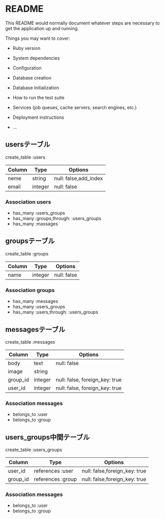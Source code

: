 # README

This README would normally document whatever steps are necessary to get the
application up and running.

Things you may want to cover:

* Ruby version

* System dependencies

* Configuration

* Database creation

* Database initialization

* How to run the test suite

* Services (job queues, cache servers, search engines, etc.)

* Deployment instructions

* ...

## usersテーブル
create_table :users

|Column|Type|Options|
|------|----|-------|
|neme |string |null: false,add_index|
|email|integer|null: false|

### Association users
- has_many :users_groups
- has_many :groups,through: :users_groups
- has_many :massages


## groupsテーブル
create_table :groups

|Column|Type|Options|
|------|----|-------|
|name|integer|null: false|

### Association groups
- has_many :messages
- has_many :users_groups
- has_many :users,through: :users_groups


## messagesテーブル
create_table :messages

|Column|Type|Options|
|------|----|-------|
|body    |text   |null: false                   |
|image   |string |                              |
|group_id|integer|null: false, foreign_key: true|
|user_id |integer|null: false, foreign_key: true|

### Association messages
- belongs_to :user
- belongs_to :group


## users_groups中間テーブル
create_table :users_groups

|Column|Type|Options|
|------|----|-------|
|user_id |references :user |null: false,foreign_key: true|
|group_id|references :group|null: false,foreign_key: true|

### Association messages
- belongs_to :user
- belongs_to :group
